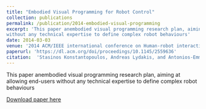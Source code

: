 ```yaml
---
title: "Embodied Visual Programming for Robot Control"
collection: publications
permalink: /publication/2014-embodied-visual-programming
excerpt: 'This paper anembodied visual programming research plan, aiming at allowing end-users
without any technical expertise to define complex robot behaviours'
date: 2014-03-03
venue: '2014 ACM/IEEE international conference on Human-robot interaction (HRI)'
paperurl: 'https://dl.acm.org/doi/proceedings/10.1145/2559636'
citation:  'Stasinos Konstantopoulos, Andreas Lydakis, and Antonios-Emmanouil Gkikakis. 2014. Embodied visual programming for robot control. In Proceedings of the 2014 ACM/IEEE international conference on Human-robot interaction (HRI '14). Association for Computing Machinery, New York, NY, USA, 216–217. DOI:https://doi.org/10.1145/2559636.2563719' 
---
```

This paper anembodied visual programming research plan, aiming at allowing end-users without any technical expertise to define complex robot behaviours

[Download paper here](http://andlydakis.github.io/files/2014-embodied-visual-programming.pdf)

